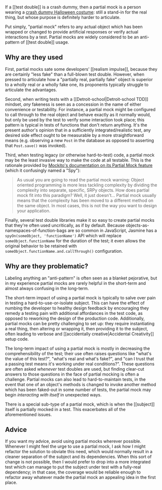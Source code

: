 If a [[test double]] is a crash dummy, then a partial mock is a person wearing a [crash dummy Halloween costume](https://www.google.com/search?q=crash+dummy+halloween+costume&safe=off&client=safari&rls=en&source=lnms&tbm=isch&sa=X&ved=0CAcQ_AUoAWoVChMI0ef2l7amyAIVxY8NCh13ZwAA&biw=1240&bih=716): still a stand-in for the real thing, but whose purpose is definitely harder to articulate.

Put simply, "partial mock" refers to any actual object which has been wrapped or changed to provide artificial responses or verify actual interactions by a test. Partial mocks are widely considered to be an anti-pattern of [[test double]] usage.

## Why are they used

First, partial mocks sate some developers' [[realism impulse]], because they are certainly "less fake" than a full-blown test double. However, when pressed to articulate how a "partially real, partially fake" object is superior to a wholly real or a wholly fake one, its proponents typically struggle to articulate the advantages.

Second, when writing tests with a [[Detroit-school|Detroit-school TDD]] mindset, _any_ fakeness is seen as a concession in the name of either convenience or testability. For instance, a partial mock might be configured to call through to the real object and behave exactly as it normally would, but only be used by the test to verify some interaction took place; this pattern is typical in tests of functions that don't return anything. It's the present author's opinion that in a sufficiently integrated/realistic test, any desired side effect ought to be measurable by a more straightforward means (e.g. observing a new `Post` in the database as opposed to asserting that `Post.save()` was invoked).

Third, when testing legacy (or otherwise hard-to-test) code, a partial mock may be the least invasive way to make the code at all testable. This is the rationale provided by [Mockito's documentation on its Partial Mock feature](http://site.mockito.org/mockito/docs/current/org/mockito/Mockito.html#16) (which it confusingly named a "Spy"):

> As usual you are going to read the partial mock warning: Object oriented programming is more less tackling complexity by dividing the complexity into separate, specific, SRPy objects. How does partial mock fit into this paradigm? Well, it just doesn't... Partial mock usually means that the complexity has been moved to a different method on the same object. In most cases, this is not the way you want to design your application.

Finally, several test double libraries make it so easy to create partial mocks that they're often used uncritically, as if by default. Because objects-as-namespaces-of-function-bags are so common in JavaScript, Jasmine has a `spyOn(someObject, 'functionName')` API which will replace `someObject.functionName` for the duration of the test; it even allows the original behavior to be retained with `someObject.functionName.and.callThrough()` configuration.

## Why are they problematic?

Labeling anything an "anti-pattern" is often seen as a blanket pejorative, but in my experience partial mocks are rarely helpful in the short-term and almost always confusing in the long-term.

The short-term impact of using a partial mock is typically to salve over pain in testing a hard-to-use-or-isolate subject. This can have the effect of numbing the developer to healthy design feedback by encouraging they remedy a testing pain with additional affordances in the test code, as opposed to reworking the design of the production code. Additionally, partial mocks can be pretty challenging to set up: they require instantiating a real thing, then altering or wrapping it, then providing it to the subject, often leading to verbose and [[accidentally creative|Accidental Creativity]] setup code.

The long-term impact of using a partial mock is mostly in decreasing the comprehensibility of the test; their use often raises questions like "what's the value of this test?", "what's real and what's fake?", and "can I trust that a passing test means it's working under real conditions?". These questions are often asked _whenever_ test doubles are used, but finding clear-cut answers to those questions in the face of partial mocking is often a challenge. Partial mocks can also lead to hard-to-maintain tests, in the event that one of an object's methods is changed to invoke another method which has been faked-out in some number of tests, the partial mock may begin *interacting with itself* in unexpected ways.

There is a special sub-type of a partial mock, which is when the [[subject]] itself is partially mocked in a test. This exacerbates all of the aforementioned issues.

## Advice

If you want my advice, avoid using partial mocks wherever possible. Whenever I might feel the urge to use a partial mock, I ask how I might refactor the solution to obviate this need, which would normally result in a cleaner separation of the subject and its dependencies. When this sort of change is not possible, then I would prefer to drop into a more integrated test which can manage to put the subject under test with a fully-real dependency; in that case, the coverage would be reliable enough to refactor away whatever made the partial mock an appealing idea in the first place.